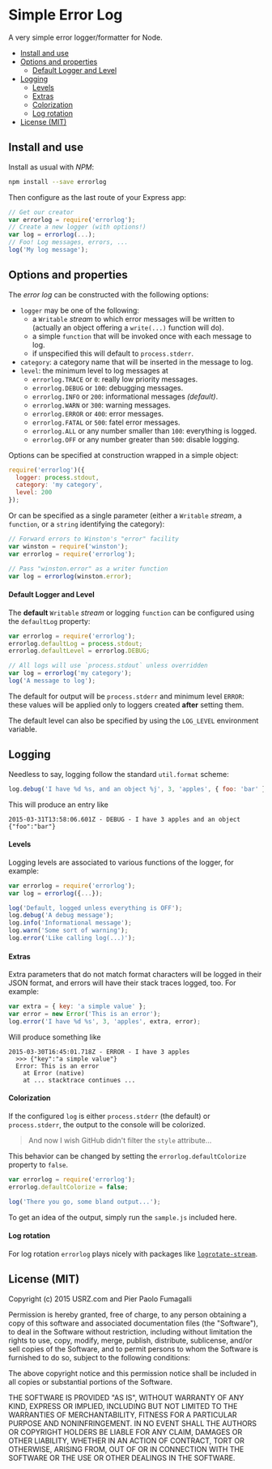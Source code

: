 Simple Error Log
================

A very simple error logger/formatter for Node.

* [Install and use](#install-and-use)
* [Options and properties](#options-and-properties)
  * [Default Logger and Level](#default-logger-and-level)
* [Logging](#logging)
  * [Levels](#levels)
  * [Extras](#extras)
  * [Colorization](#colorization)
  * [Log rotation](#log-rotation)
* [License (MIT)](#license-mit-)



Install and use
---------------

Install as usual with _NPM_:

```bash
npm install --save errorlog
```

Then configure as the last route of your Express app:

```javascript
// Get our creator
var errorlog = require('errorlog');
// Create a new logger (with options!)
var log = errorlog(...);
// Foo! Log messages, errors, ...
log('My log message');
```



Options and properties
----------------------

The _error log_ can be constructed with the following options:

* `logger` may be one of the following:
  * a `Writable` _stream_ to which error messages will be written to (actually
    an object offering a `write(...)` function will do).
  * a simple `function` that will be invoked once with each message to log.
  * if unspecified this will default to `process.stderr`.
* `category`: a category name that will be inserted in the message to log.
* `level`: the minimum level to log messages at
  * `errorlog.TRACE` or `0`: really low priority messages.
  * `errorlog.DEBUG` or `100`: debugging messages.
  * `errorlog.INFO`  or `200`: informational messages _(default)_.
  * `errorlog.WARN`  or `300`: warning messages.
  * `errorlog.ERROR` or `400`: error messages.
  * `errorlog.FATAL` or `500`: fatel error messages.
  * `errorlog.ALL` or any number smaller than `100`: everything is logged.
  * `errorlog.OFF` or any number greater than `500`: disable logging.

Options can be specified at construction wrapped in a simple object:

```javascript
require('errorlog')({
  logger: process.stdout,
  category: 'my category',
  level: 200
});
```

Or can be specified as a single parameter (either a `Writable` _stream_, a
`function`, or a `string` identifying the category):

```javascript
// Forward errors to Winston's "error" facility
var winston = require('winston');
var errorlog = require('errorlog');

// Pass "winston.error" as a writer function
var log = errorlog(winston.error);
```

#### Default Logger and Level

The **default** `Writable` _stream_ or logging `function` can be configured
using the `defaultLog` property:

```javascript
var errorlog = require('errorlog');
errorlog.defaultLog = process.stdout;
errorlog.defaultLevel = errorlog.DEBUG;

// All logs will use `process.stdout` unless overridden
var log = errorlog('my category');
log('A message to log');
```

The default for output will be `process.stderr` and minimum level `ERROR`:
these values will be applied only to loggers created **after** setting them.

The default level can also be specified by using the `LOG_LEVEL` environment
variable.



Logging
-------

Needless to say, logging follow the standard `util.format` scheme:

```javascript
log.debug('I have %d %s, and an object %j', 3, 'apples', { foo: 'bar' });
```

This will produce an entry like

```text
2015-03-31T13:58:06.601Z - DEBUG - I have 3 apples and an object {"foo":"bar"}
```


#### Levels

Logging levels are associated to various functions of the logger, for example:

```javascript
var errorlog = require('errorlog');
var log = errorlog({...});

log('Default, logged unless everything is OFF');
log.debug('A debug message');
log.info('Informational message');
log.warn('Some sort of warning');
log.error('Like calling log(...)');
```


#### Extras

Extra parameters that do not match format characters will be logged in their
JSON format, and errors will have their stack traces logged, too. For example:

```javascript
var extra = { key: 'a simple value' };
var error = new Error('This is an error');
log.error('I have %d %s', 3, 'apples', extra, error);
```

Will produce something like

```text
2015-03-30T16:45:01.718Z - ERROR - I have 3 apples
  >>> {"key":"a simple value"}
  Error: This is an error
    at Error (native)
    at ... stacktrace continues ...
```


#### Colorization

If the configured `log` is either `process.stderr` (the default) or
`process.stderr`, the output to the console will be colorized.

> And now I wish GitHub didn't filter the `style` attribute...

This behavior can be changed by setting the `errorlog.defaultColorize` property
to `false`.

```javascript
var errorlog = require('errorlog');
errorlog.defaultColorize = false;

log('There you go, some bland output...');
```

To get an idea of the output, simply run the `sample.js` included here.


#### Log rotation

For log rotation `errorlog` plays nicely with packages like
[`logrotate-stream`](https://www.npmjs.com/package/logrotate-stream).


License (MIT)
-------------

Copyright (c) 2015 USRZ.com and Pier Paolo Fumagalli

Permission is hereby granted, free of charge, to any person obtaining a copy of
this software and associated documentation files (the "Software"), to deal in
the Software without restriction, including without limitation the rights to
use, copy, modify, merge, publish, distribute, sublicense, and/or sell copies of
the Software, and to permit persons to whom the Software is furnished to do so,
subject to the following conditions:

The above copyright notice and this permission notice shall be included in all
copies or substantial portions of the Software.

THE SOFTWARE IS PROVIDED "AS IS", WITHOUT WARRANTY OF ANY KIND, EXPRESS OR
IMPLIED, INCLUDING BUT NOT LIMITED TO THE WARRANTIES OF MERCHANTABILITY,
FITNESS FOR A PARTICULAR PURPOSE AND NONINFRINGEMENT. IN NO EVENT SHALL THE
AUTHORS OR COPYRIGHT HOLDERS BE LIABLE FOR ANY CLAIM, DAMAGES OR OTHER
LIABILITY, WHETHER IN AN ACTION OF CONTRACT, TORT OR OTHERWISE, ARISING FROM,
OUT OF OR IN CONNECTION WITH THE SOFTWARE OR THE USE OR OTHER DEALINGS IN THE
SOFTWARE.

